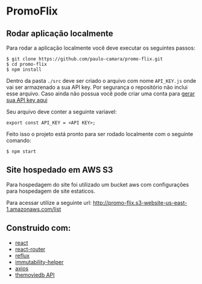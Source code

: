 # PromoFlix

## Rodar aplicação localmente

Para rodar a aplicação localmente você deve executar os seguintes passos:

```
$ git clone https://github.com/paulo-camara/promo-flix.git
$ cd promo-flix
$ npm install
```

Dentro da pasta `./src` deve ser criado o arquivo com nome ```API_KEY.js``` onde vai ser armazenado a sua API key. Por segurança o repositório não inclui esse arquivo. Caso ainda não possua você pode criar uma conta para [gerar sua API key aqui](https://www.themoviedb.org/)

Seu arquivo deve conter a seguinte variavel:

```
export const API_KEY = <API KEY>;
```

Feito isso o projeto está pronto para ser rodado localmente com o seguinte comando:

```
$ npm start
```

## Site hospedado em AWS S3

Para hospedagem do site foi utilizado um bucket aws com configurações para hospedagem de site estaticos.

Para acessar utilize a seguinte url: http://promo-flix.s3-website-us-east-1.amazonaws.com/list


## Construido com:

* [react](https://github.com/facebook/react)
* [react-router](https://github.com/ReactTraining/react-router)
* [reflux](https://github.com/reflux/refluxjs)
* [immutability-helper](https://github.com/kolodny/immutability-helper)
* [axios](https://github.com/axios/axios)
* [themoviedb API](https://developers.themoviedb.org/3/getting-started/introduction)
